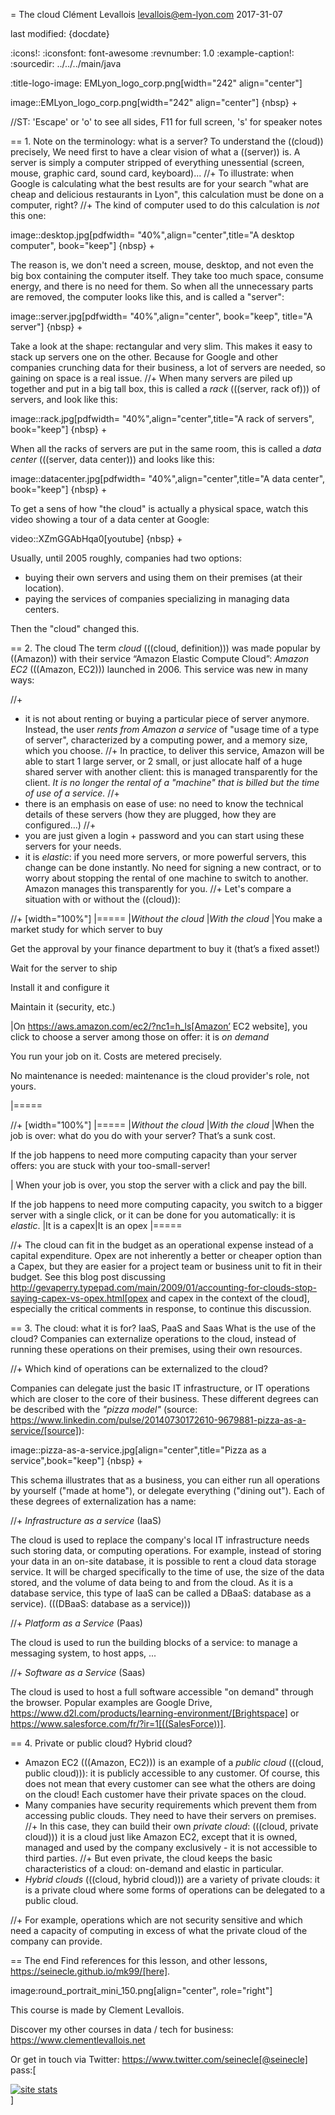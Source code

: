 = The cloud
Clément Levallois <levallois@em-lyon.com>
2017-31-07

last modified: {docdate}

:icons!:
:iconsfont:   font-awesome
:revnumber: 1.0
:example-caption!:
:sourcedir: ../../../main/java

:title-logo-image: EMLyon_logo_corp.png[width="242" align="center"]

image::EMLyon_logo_corp.png[width="242" align="center"]
{nbsp} +

//ST: 'Escape' or 'o' to see all sides, F11 for full screen, 's' for speaker notes

== 1. Note on the terminology: what is a server?
To understand the ((cloud)) precisely, We need first to have a clear vision of what a ((server)) is. A server is simply a computer stripped of everything unessential (screen, mouse, graphic card, sound card, keyboard)...
//+
To illustrate: when Google is calculating what the best results are for your search "what are cheap and delicious restaurants in Lyon", this calculation must be done on a computer, right?
//+
The kind of computer used to do this calculation is *not* this one:

image::desktop.jpg[pdfwidth= "40%",align="center",title="A desktop computer", book="keep"]
{nbsp} +

The reason is, we don't need a screen, mouse, desktop, and not even the big box containing the computer itself.
They take too much space, consume energy, and there is no need for them.
So when all the unnecessary parts are removed, the computer looks like this, and is called a "server":

image::server.jpg[pdfwidth= "40%",align="center", book="keep", title="A server"]
{nbsp} +

Take a look at the shape: rectangular and very slim.
This makes it easy to stack up servers one on the other.
Because for Google and other companies crunching data for their business, a lot of servers are needed, so gaining on space is a real issue.
//+
When many servers are piled up together and put in a big tall box, this is called a *rack* (((server, rack of))) of servers, and look like this:

image::rack.jpg[pdfwidth= "40%",align="center",title="A rack of servers", book="keep"]
{nbsp} +

When all the racks of servers are put in the same room, this is called a *data center* (((server, data center))) and looks like this:

image::datacenter.jpg[pdfwidth= "40%",align="center",title="A data center", book="keep"]
{nbsp} +

To get a sens of how "the cloud" is actually a physical space, watch this video showing a tour of a data center at Google:

video::XZmGGAbHqa0[youtube]
{nbsp} +

Usually, until 2005 roughly, companies had two options:

- buying their own servers and using them on their premises (at their location).
- paying the services of companies specializing in managing data centers.

Then the "cloud" changed this.

== 2. The cloud
The term *cloud* (((cloud, definition))) was made popular by ((Amazon)) with their service “Amazon Elastic Compute Cloud”: *Amazon EC2* (((Amazon, EC2))) launched in 2006. This service was new in many ways:

//+
- it is not about renting or buying a particular piece of server anymore.
Instead, the user *rents from Amazon a service* of "usage time of a type of server", characterized by a computing power, and a memory size, which you choose.
//+
In practice, to deliver this service, Amazon will be able to start 1 large server, or 2 small, or just allocate half of a huge shared server with another client: this is managed transparently for the client.
*It is no longer the rental of a "machine" that is billed but the time of use of a service.*
//+
- there is an emphasis on ease of use: no need to know the technical details of these servers (how they are plugged, how they are configured…)
//+
- you are just given a login + password and you can start using these servers for your needs.
- it is *elastic*: if you need more servers, or more powerful servers, this change can be done instantly.
No need for signing a new contract, or to worry about stopping the rental of one machine to switch to another.
Amazon manages this transparently for you.
//+
Let's compare a situation with or without the ((cloud)):

//+
[width="100%"]
|=====
|*Without the cloud* |*With the cloud*
|You make a market study for which server to buy

Get the approval by your finance department to buy it (that’s a fixed asset!)

Wait for the server to ship

Install it and configure it

Maintain it (security, etc.)

|On https://aws.amazon.com/ec2/?nc1=h_ls[Amazon’ EC2 website], you click to choose a server among those on offer: it is *on demand*

You run your job on it.
Costs are metered precisely.

No maintenance is needed: maintenance is the cloud provider's role, not yours.

|=====

//+
[width="100%"]
|=====
|*Without the cloud* |*With the cloud*
|When the job is over: what do you do with your server? That’s a sunk cost.

If the job happens to need more computing capacity than your server offers: you are stuck with your too-small-server!

|
When your job is over, you stop the server with a click and pay the bill.

If the job happens to need more computing capacity, you switch to a bigger server with a single click, or it can be done for you automatically: it is *elastic*.
|It is a capex|It is an opex
|=====

//+
The cloud can fit in the budget as an operational expense instead of a capital expenditure.
Opex are not inherently a better or cheaper option than a Capex, but they are easier for a project team or business unit to fit in their budget.
See this blog post discussing  http://gevaperry.typepad.com/main/2009/01/accounting-for-clouds-stop-saying-capex-vs-opex.html[opex and capex in the context of the cloud], especially the critical comments in response, to continue this discussion.

== 3. The cloud: what it is for? IaaS, PaaS and Saas
What is the use of the cloud? Companies can externalize operations to the cloud, instead of running these operations on their premises, using their own resources.

//+
Which kind of operations can be externalized to the cloud?

Companies can delegate just the basic IT infrastructure, or IT operations which are closer to the core of their business. These different degrees can be described with the *"pizza model"* (source: https://www.linkedin.com/pulse/20140730172610-9679881-pizza-as-a-service/[source]):

image::pizza-as-a-service.jpg[align="center",title="Pizza as a service",book="keep"]
{nbsp} +


This schema illustrates that as a business, you can either run all operations by yourself ("made at home"), or delegate everything ("dining out").
Each of these degrees of externalization has a name:

//+
*Infrastructure as a service* (IaaS)

The cloud is used to replace the company's local IT infrastructure needs such storing data, or computing operations.
For example, instead of storing your data in an on-site database, it is possible to rent a cloud data storage service.
It will be charged specifically to the time of use, the size of the data stored, and the volume of data being to and from the cloud.
As it is a database service, this type of IaaS can be called a DBaaS: database as a service). (((DBaaS: database as a service)))

//+
*Platform as a Service* (Paas)

The cloud is used to run the building blocks of a service: to manage a messaging system, to host apps, ...

//+
*Software as a Service* (Saas)

The cloud is used to host a full software accessible "on demand" through the browser.
Popular examples are Google Drive, https://www.d2l.com/products/learning-environment/[Brightspace] or https://www.salesforce.com/fr/?ir=1[((SalesForce))].

== 4. Private or public cloud? Hybrid cloud?

- Amazon EC2 (((Amazon, EC2))) is an example of a *public cloud* (((cloud, public cloud))): it is publicly accessible to any customer. Of course, this does not mean that every customer can see what the others are doing on the cloud! Each customer have their private spaces on the cloud.
- Many companies have security requirements which prevent them from accessing public clouds.
They need to have their servers on premises.
//+
In this case, they can build their own *private cloud*: (((cloud, private cloud))) it is a cloud just like Amazon EC2, except that it is owned, managed and used by the company exclusively - it is not accessible to third parties.
//+
But even private, the cloud keeps the basic characteristics of a cloud: on-demand and elastic in particular.
- *Hybrid clouds* (((cloud, hybrid cloud))) are a variety of private clouds: it is a private cloud where some forms of operations can be delegated to a public cloud.

//+
For example, operations which are not security sensitive and which need a capacity of computing in excess of what the private cloud of the company can provide.

== The end
Find references for this lesson, and other lessons, https://seinecle.github.io/mk99/[here].

image:round_portrait_mini_150.png[align="center", role="right"]

This course is made by Clement Levallois.

Discover my other courses in data / tech for business: https://www.clementlevallois.net

Or get in touch via Twitter: https://www.twitter.com/seinecle[@seinecle]
pass:[    <!-- Start of StatCounter Code for Default Guide -->
    <script type="text/javascript">
        var sc_project = 11411204;
        var sc_invisible = 1;
        var sc_security = "7b86ca26";
        var scJsHost = (("https:" == document.location.protocol) ?
            "https://secure." : "http://www.");
        document.write("<sc" + "ript type='text/javascript' src='" +
            scJsHost +
            "statcounter.com/counter/counter.js'></" + "script>");
    </script>
    <noscript><div class="statcounter"><a title="site stats"
    href="http://statcounter.com/" target="_blank"><img
    class="statcounter"
    src="//c.statcounter.com/11411204/0/7b86ca26/1/" alt="site
    stats"></a></div></noscript>
    <!-- End of StatCounter Code for Default Guide -->]
